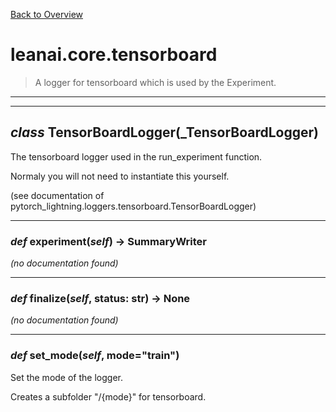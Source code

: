 [Back to Overview](../../README.md)



# leanai.core.tensorboard

> A logger for tensorboard which is used by the Experiment.


---
---
## *class* **TensorBoardLogger**(_**TensorBoardLogger**)

The tensorboard logger used in the run_experiment function.

Normaly you will not need to instantiate this yourself.

(see documentation of pytorch_lightning.loggers.tensorboard.TensorBoardLogger)


---
### *def* **experiment**(*self*) -> SummaryWriter

*(no documentation found)*

---
### *def* **finalize**(*self*, status: str) -> None

*(no documentation found)*

---
### *def* **set_mode**(*self*, mode="train")

Set the mode of the logger.

Creates a subfolder "/{mode}" for tensorboard.


